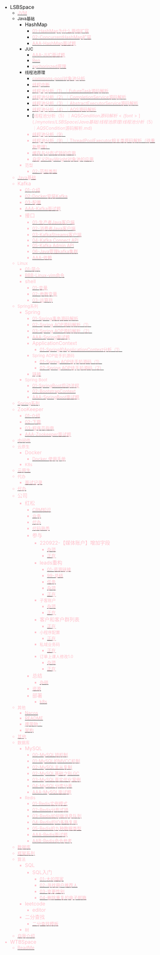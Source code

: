 - <font size = '3'>LSBSpace</font>
  - [<font color = 'pink'>JVM</font>](./mynotes/LSBSpace/JVM.md)
  - <font size = '2'>Java基础</font>
    - <font size = '3'>HashMap</font>
      - [<font color = 'pink'>01-HashMap为什么两倍扩容</font>](./mynotes/LSBSpace/Java基础/HashMap/01-HashMap为什么两倍扩容.md)
      - [<font color = 'pink'>02-ConcurrentHashMap扩容</font>](./mynotes/LSBSpace/Java基础/HashMap/02-ConcurrentHashMap扩容.md)
      - [<font color = 'pink'>AAA-HashMap面试题</font>](./mynotes/LSBSpace/Java基础/HashMap/AAA-HashMap面试题.md)
    - <font size = '2'>JUC</font>
      - [<font color = 'pink'>AAA-JUC面试题</font>](./mynotes/LSBSpace/Java基础/JUC/AAA-JUC面试题.md)
      - [<font color = 'pink'>Ren</font>](./mynotes/LSBSpace/Java基础/JUC/Ren.md)
      - [<font color = 'pink'>sychorinzed原理</font>](./mynotes/LSBSpace/Java基础/JUC/sychorinzed原理.md)
    - <font size = '2'>线程池原理</font>
      - [<font color = 'pink'>commons-pool对象池分析</font>](./mynotes/LSBSpace/Java基础/线程池原理/commons-pool对象池分析.md)
      - [<font color = 'pink'>线程中断</font>](./mynotes/LSBSpace/Java基础/线程池原理/线程中断.md)
      - [<font color = 'pink'>线程池分析（1）｜FutureTask源码解析</font>](./mynotes/LSBSpace/Java基础/线程池原理/线程池分析（1）｜FutureTask源码解析.md)
      - [<font color = 'pink'>线程池分析（2）｜CompletionService源码解析</font>](./mynotes/LSBSpace/Java基础/线程池原理/线程池分析（2）｜CompletionService源码解析.md)
      - [<font color = 'pink'>线程池分析（3）｜AbstractExecutorService源码解析</font>](./mynotes/LSBSpace/Java基础/线程池原理/线程池分析（3）｜AbstractExecutorService源码解析.md)
      - [<font color = 'pink'>线程池分析（4）｜AQS源码解析</font>](./mynotes/LSBSpace/Java基础/线程池原理/线程池分析（4）｜AQS源码解析.md)
      - [<font color = 'pink'>线程池分析（5）｜AQS$Condition源码解析</font>](./mynotes/LSBSpace/Java基础/线程池原理/线程池分析（5）｜AQS$Condition源码解析.md)
      - [<font color = 'pink'>线程池分析（9）</font>](./mynotes/LSBSpace/Java基础/线程池原理/线程池分析（9）.md)
      - [<font color = 'pink'>线程池分析（9）｜ThreadPoolExecutor相关类原码解析（待重新整理）</font>](./mynotes/LSBSpace/Java基础/线程池原理/线程池分析（9）｜ThreadPoolExecutor相关类原码解析（待重新整理）.md)
      - [<font color = 'pink'>缓存与分布式锁的应用</font>](./mynotes/LSBSpace/Java基础/线程池原理/缓存与分布式锁的应用.md)
      - [<font color = 'pink'>自定义PlayWright对象池的应用</font>](./mynotes/LSBSpace/Java基础/线程池原理/自定义PlayWright对象池的应用.md)
    - <font size = '2'>范型</font>
      - [<font color = 'pink'>02-范型类型</font>](./mynotes/LSBSpace/Java基础/范型/02-范型类型.md)
  - [<font color = 'pink'>Java基础</font>](./mynotes/LSBSpace/Java基础.md)
  - <font size = '3'>Kafka</font>
    - [<font color = 'pink'>01-介绍</font>](./mynotes/LSBSpace/Kafka/01-介绍.md)
    - [<font color = 'pink'>02-Docker安装Kafka</font>](./mynotes/LSBSpace/Kafka/02-Docker安装Kafka.md)
    - [<font color = 'pink'>03-配置</font>](./mynotes/LSBSpace/Kafka/03-配置.md)
    - [<font color = 'pink'>AAA-Kafka面试题</font>](./mynotes/LSBSpace/Kafka/AAA-Kafka面试题.md)
    - <font size = '3'>接口</font>
      - [<font color = 'pink'>01-生产者Java客户端</font>](./mynotes/LSBSpace/Kafka/接口/01-生产者Java客户端.md)
      - [<font color = 'pink'>02-消费者Java客户端</font>](./mynotes/LSBSpace/Kafka/接口/02-消费者Java客户端.md)
      - [<font color = 'pink'>03-KafkaStreams客户端</font>](./mynotes/LSBSpace/Kafka/接口/03-KafkaStreams客户端.md)
      - [<font color = 'pink'>04-Kafka Connect API</font>](./mynotes/LSBSpace/Kafka/接口/04-Kafka%20Connect%20API.md)
      - [<font color = 'pink'>05-Kafka Admin API</font>](./mynotes/LSBSpace/Kafka/接口/05-Kafka%20Admin%20API.md)
      - [<font color = 'pink'>06-Java管理kafka集群</font>](./mynotes/LSBSpace/Kafka/接口/06-Java管理kafka集群.md)
      - [<font color = 'pink'>AAA-依赖</font>](./mynotes/LSBSpace/Kafka/接口/AAA-依赖.md)
  - <font size = '2'>Linux</font>
    - [<font color = 'pink'>01-简介</font>](./mynotes/LSBSpace/Linux/01-简介.md)
    - [<font color = 'pink'>BBB-Linux-vim命令</font>](./mynotes/LSBSpace/Linux/BBB-Linux-vim命令.md)
    - <font size = '3'>shell</font>
      - [<font color = 'pink'>01-变量</font>](./mynotes/LSBSpace/Linux/shell/01-变量.md)
      - [<font color = 'pink'>02-参数变量</font>](./mynotes/LSBSpace/Linux/shell/02-参数变量.md)
      - [<font color = 'pink'>03-运算符</font>](./mynotes/LSBSpace/Linux/shell/03-运算符.md)
  - <font size = '2'>Spring系列</font>
    - <font size = '3'>Spring</font>
      - [<font color = 'pink'>01-Spring事务源码解析</font>](./mynotes/LSBSpace/Spring系列/Spring/01-Spring事务源码解析.md)
      - [<font color = 'pink'>02-Spring AOP源码解析（1）</font>](./mynotes/LSBSpace/Spring系列/Spring/02-Spring%20AOP源码解析（1）.md)
      - [<font color = 'pink'>03-Spring AOP源码解析（2）</font>](./mynotes/LSBSpace/Spring系列/Spring/03-Spring%20AOP源码解析（2）.md)
      - [<font color = 'pink'>AAA-Spring面试题</font>](./mynotes/LSBSpace/Spring系列/Spring/AAA-Spring面试题.md)
      - <font size = '3'>ApplicationContext</font>
        - [<font color = 'pink'>01-Spring的ApplicationContext分析（1）</font>](./mynotes/LSBSpace/Spring系列/Spring/ApplicationContext/01-Spring的ApplicationContext分析（1）.md)
      - <font size = '2'>Spring AOP徒手扒源码</font>
        - [<font color = 'pink'>01-Spring AOP徒手扒源码（1）</font>](./mynotes/LSBSpace/Spring系列/Spring/Spring%20AOP徒手扒源码/01-Spring%20AOP徒手扒源码（1）.md)
        - [<font color = 'pink'>02-Spring AOP徒手扒源码（2）</font>](./mynotes/LSBSpace/Spring系列/Spring/Spring%20AOP徒手扒源码/02-Spring%20AOP徒手扒源码（2）.md)
      - [<font color = 'pink'>链接</font>](./mynotes/LSBSpace/Spring系列/Spring/链接.md)
    - <font size = '2'>Spring Boot</font>
      - [<font color = 'pink'>01-SpringBoot启动流程</font>](./mynotes/LSBSpace/Spring系列/Spring%20Boot/01-SpringBoot启动流程.md)
      - [<font color = 'pink'>02-BootstrapContext</font>](./mynotes/LSBSpace/Spring系列/Spring%20Boot/02-BootstrapContext.md)
      - [<font color = 'pink'>AAA-SpringBoot面试题</font>](./mynotes/LSBSpace/Spring系列/Spring%20Boot/AAA-SpringBoot面试题.md)
  - [<font color = 'pink'>Spring系列</font>](./mynotes/LSBSpace/Spring系列.md)
  - <font size = '3'>ZooKeeper</font>
    - [<font color = 'pink'>01-介绍</font>](./mynotes/LSBSpace/ZooKeeper/01-介绍.md)
    - [<font color = 'pink'>02-下载</font>](./mynotes/LSBSpace/ZooKeeper/02-下载.md)
    - [<font color = 'pink'>03-程序员指南</font>](./mynotes/LSBSpace/ZooKeeper/03-程序员指南.md)
    - [<font color = 'pink'>AAA-Zookeeper面试题</font>](./mynotes/LSBSpace/ZooKeeper/AAA-Zookeeper面试题.md)
  - [<font color = 'pink'>中间件</font>](./mynotes/LSBSpace/中间件.md)
  - <font size = '2'>云原生</font>
    - <font size = '3'>Docker</font>
      - [<font color = 'pink'>Docker 使用手册</font>](./mynotes/LSBSpace/云原生/Docker/Docker%20使用手册.md)
    - <font size = '2'>K8s</font>
  - [<font color = 'pink'>云原生</font>](./mynotes/LSBSpace/云原生.md)
  - <font size = '2'>代办</font>
    - [<font color = 'pink'>面试记录</font>](./mynotes/LSBSpace/代办/面试记录.md)
  - [<font color = 'pink'>代办</font>](./mynotes/LSBSpace/代办.md)
  - <font size = '3'>公司</font>
    - <font size = '3'>红松</font>
      - [<font color = 'pink'>CRM知识</font>](./mynotes/LSBSpace/公司/红松/CRM知识.md)
      - [<font color = 'pink'>业务</font>](./mynotes/LSBSpace/公司/红松/业务.md)
      - [<font color = 'pink'>代办</font>](./mynotes/LSBSpace/公司/红松/代办.md)
      - [<font color = 'pink'>代码熟悉</font>](./mynotes/LSBSpace/公司/红松/代码熟悉.md)
      - <font size = '3'>参与</font>
        - <font size = '3'>220922-【媒体账户】增加字段</font>
          - [<font color = 'pink'>杂项</font>](./mynotes/LSBSpace/公司/红松/参与/220922-【媒体账户】增加字段/杂项.md)
          - [<font color = 'pink'>正在</font>](./mynotes/LSBSpace/公司/红松/参与/220922-【媒体账户】增加字段/正在.md)
        - <font size = '3'>leads重构</font>
          - [<font color = 'pink'>01-资源链接</font>](./mynotes/LSBSpace/公司/红松/参与/leads重构/01-资源链接.md)
          - [<font color = 'pink'>99-总结</font>](./mynotes/LSBSpace/公司/红松/参与/leads重构/99-总结.md)
          - [<font color = 'pink'>任务</font>](./mynotes/LSBSpace/公司/红松/参与/leads重构/任务.md)
          - [<font color = 'pink'>杂项</font>](./mynotes/LSBSpace/公司/红松/参与/leads重构/杂项.md)
          - [<font color = 'pink'>正在</font>](./mynotes/LSBSpace/公司/红松/参与/leads重构/正在.md)
        - <font size = '2'>子客账户</font>
          - [<font color = 'pink'>杂项</font>](./mynotes/LSBSpace/公司/红松/参与/子客账户/杂项.md)
          - [<font color = 'pink'>正在</font>](./mynotes/LSBSpace/公司/红松/参与/子客账户/正在.md)
        - <font size = '3'>客户和客户群列表</font>
          - [<font color = 'pink'>正在</font>](./mynotes/LSBSpace/公司/红松/参与/客户和客户群列表/正在.md)
        - <font size = '2'>小程序配置</font>
          - [<font color = 'pink'>正在</font>](./mynotes/LSBSpace/公司/红松/参与/小程序配置/正在.md)
        - <font size = '2'>私域业务码</font>
          - [<font color = 'pink'>正在</font>](./mynotes/LSBSpace/公司/红松/参与/私域业务码/正在.md)
        - <font size = '2'>订单上课人修改1.0</font>
          - [<font color = 'pink'>杂项</font>](./mynotes/LSBSpace/公司/红松/参与/订单上课人修改1.0/杂项.md)
          - [<font color = 'pink'>正在</font>](./mynotes/LSBSpace/公司/红松/参与/订单上课人修改1.0/正在.md)
      - <font size = '3'>总结</font>
        - [<font color = 'pink'>杂碎</font>](./mynotes/LSBSpace/公司/红松/总结/杂碎.md)
      - [<font color = 'pink'>资源</font>](./mynotes/LSBSpace/公司/红松/资源.md)
      - <font size = '3'>部署</font>
        - [<font color = 'pink'>k8s</font>](./mynotes/LSBSpace/公司/红松/部署/k8s.md)
  - <font size = '2'>其他</font>
    - [<font color = 'pink'>Nacos</font>](./mynotes/LSBSpace/其他/Nacos.md)
    - [<font color = 'pink'>README</font>](./mynotes/LSBSpace/其他/README.md)
    - [<font color = 'pink'>携带物：</font>](./mynotes/LSBSpace/其他/携带物：.md)
    - [<font color = 'pink'>架构</font>](./mynotes/LSBSpace/其他/架构.md)
  - [<font color = 'pink'>其他</font>](./mynotes/LSBSpace/其他.md)
  - <font size = '2'>数据库</font>
    - <font size = '3'>MySQL</font>
      - [<font color = 'pink'>00-MySQL锁机制</font>](./mynotes/LSBSpace/数据库/MySQL/00-MySQL锁机制.md)
      - [<font color = 'pink'>01-MySQL的MVCC机制</font>](./mynotes/LSBSpace/数据库/MySQL/01-MySQL的MVCC机制.md)
      - [<font color = 'pink'>02-MySQL主从复制</font>](./mynotes/LSBSpace/数据库/MySQL/02-MySQL主从复制.md)
      - [<font color = 'pink'>02-MySQL基础之BLGC</font>](./mynotes/LSBSpace/数据库/MySQL/02-MySQL基础之BLGC.md)
      - [<font color = 'pink'>03-MySQL真实优化案例</font>](./mynotes/LSBSpace/数据库/MySQL/03-MySQL真实优化案例.md)
      - [<font color = 'pink'>04-MySQL分库分表</font>](./mynotes/LSBSpace/数据库/MySQL/04-MySQL分库分表.md)
      - [<font color = 'pink'>AAA-MySQL面试题</font>](./mynotes/LSBSpace/数据库/MySQL/AAA-MySQL面试题.md)
    - <font size = '2'>Redis</font>
      - [<font color = 'pink'>01-Redis实例模式</font>](./mynotes/LSBSpace/数据库/Redis/01-Redis实例模式.md)
      - [<font color = 'pink'>02-Redis分布式锁</font>](./mynotes/LSBSpace/数据库/Redis/02-Redis分布式锁.md)
      - [<font color = 'pink'>03-Redis如何做消息队列</font>](./mynotes/LSBSpace/数据库/Redis/03-Redis如何做消息队列.md)
      - [<font color = 'pink'>04-Redis的IO多路复用</font>](./mynotes/LSBSpace/数据库/Redis/04-Redis的IO多路复用.md)
      - [<font color = 'pink'>05-Redis的九种数据类型</font>](./mynotes/LSBSpace/数据库/Redis/05-Redis的九种数据类型.md)
      - [<font color = 'pink'>AAA-Redis面试题</font>](./mynotes/LSBSpace/数据库/Redis/AAA-Redis面试题.md)
      - [<font color = 'pink'>AAB-Redis命令参考</font>](./mynotes/LSBSpace/数据库/Redis/AAB-Redis命令参考.md)
  - [<font color = 'pink'>数据库</font>](./mynotes/LSBSpace/数据库.md)
  - [<font color = 'pink'>框架系列</font>](./mynotes/LSBSpace/框架系列.md)
  - <font size = '2'>算法</font>
    - <font size = '3'>SQL</font>
      - <font size = '3'>SQL入门</font>
        - [<font color = 'pink'>01-大的国家</font>](./mynotes/LSBSpace/算法/SQL/SQL入门/01-大的国家.md)
        - [<font color = 'pink'>02-寻找用户推荐人</font>](./mynotes/LSBSpace/算法/SQL/SQL入门/02-寻找用户推荐人.md)
        - [<font color = 'pink'>03-变更性别</font>](./mynotes/LSBSpace/算法/SQL/SQL入门/03-变更性别.md)
        - [<font color = 'pink'>04-删除重复的电子邮箱</font>](./mynotes/LSBSpace/算法/SQL/SQL入门/04-删除重复的电子邮箱.md)
    - <font size = '3'>leetcode</font>
      - <font size = '3'>editor</font>
    - <font size = '3'>二分查找</font>
      - [<font color = 'pink'>二分查找模板</font>](./mynotes/LSBSpace/算法/二分查找/二分查找模板.md)
    - <font size = '2'>树</font>
  - [<font color = 'pink'>自我介绍</font>](./mynotes/LSBSpace/自我介绍.md)
- <font size = '3'>WTBSpace</font>
  - [<font color = 'pink'>ReadMe</font>](./mynotes/WTBSpace/ReadMe.md)

